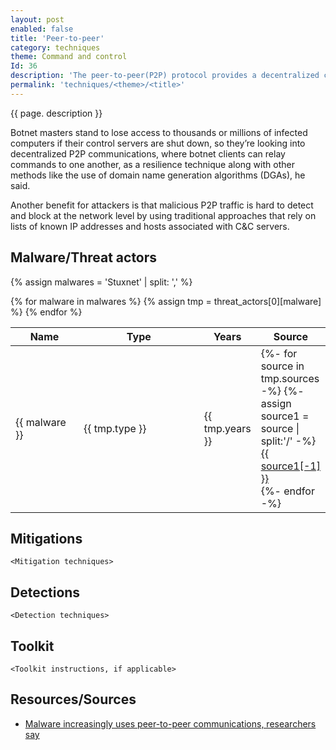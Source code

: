 ```yaml
---
layout: post
enabled: false
title: 'Peer-to-peer'
category: techniques
theme: Command and control
Id: 36
description: 'The peer-to-peer(P2P) protocol provides a decentralized command and control technique. A decentralized network allows botnet clients to relay commands to other bots and removes the need of a master server.'
permalink: 'techniques/<theme>/<title>'
---
```

{{ page. description }}

Botnet masters stand to lose access to thousands or millions of infected computers if their control servers are shut down, so they’re looking into decentralized P2P communications, where botnet clients can relay commands to one another, as a resilience technique along with other methods like the use of domain name generation algorithms (DGAs), he said.

Another benefit for attackers is that malicious P2P traffic is hard to detect and block at the network level by using traditional approaches that rely on lists of known IP addresses and hosts associated with C&C servers.

## Malware/Threat actors

<!-- Threat actors table -->
{% assign malwares = 'Stuxnet' | split: ',' %}

<div class="threat-actor-table">
<table>
    <colgroup>
        <col width="30%" />
        <col width="70%" />
    </colgroup>
    <thead>
        <tr class="header">
            <th>Name</th>
            <th>Type</th>
            <th>Years</th>
            <th>Source</th>
        </tr>
    </thead>
    <tbody>
        {% for malware in malwares %}
        <tr>
        {% assign tmp = threat_actors[0][malware] %}
            <td markdown="span">{{ malware }}</td>
            <td markdown="span">{{ tmp.type }}</td>
            <td markdown="span">{{ tmp.years }}</td>
            <td markdown="span">
                {%- for source in tmp.sources -%}
                    {%- assign source1 = source | split:'/' -%}
                    <a href="{{ source }}">{{ source1[-1] }}</a><br>
                {%- endfor -%}
            </td>
        </tr>
        {% endfor %}
    </tbody>
</table>
</div>

## Mitigations

`<Mitigation techniques>`

## Detections

`<Detection techniques>`

## Toolkit

`<Toolkit instructions, if applicable>`

## Resources/Sources

* [Malware increasingly uses peer-to-peer communications, researchers say](https://www.pcworld.com/article/2040836/malware-increasingly-uses-peertopeer-communications-researchers-say.html)
